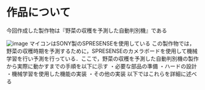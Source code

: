 # 作品について
今回作成した製作物は『野菜の収穫を予測した自動判別機』である

![image](https://github.com/Hoshino-coder/Book/assets/154045874/f4768797-0807-43c5-9eff-ff6afbdde5bf)
マイコンはSONY製のSPRESENSEを使用している
この製作物では，野菜の収穫時期を予測するために，SPRESENSEのカメラボードを使用して機械学習を行い予測を行っている．ここで，野菜の収穫を予測した自動判別機の製作から実際に動かすまでの手順を以下に示す
・必要な部品の準備
・ハードの設計
・機械学習を使用した機能の実装
・その他の実装
以下ではこれらを詳細に述べる
